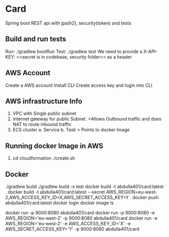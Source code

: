 # Card
Spring boot REST api with jpa(h2), security(token) and tests

## Build and run tests
Run: ./gradlew bootRun
Test: ./gradlew test
We need to provide a X-API-KEY: <<secret is in codebase, security folder>> as a header

## AWS Account
Create a AWS account
Install CLI
Create access key and login into CLI

## AWS infrastructure Info
1. VPC with Single public subnet
2. Internet gateway for public Subnet. >Allows Outbound traffic and does NAT to route inbound traffic
3. ECS cluster
   a. Service
   b. Task > Points to docker Image

## Running docker Image in AWS
1. cd cloudformation ./create.sh


## Docker
./gradlew build
./gradlew build -x test
docker build -t abdulla401/card:latest .
docker build -t abdulla401/card:latest --secret AWS_REGION=eu-west-2,AWS_ACCESS_KEY_ID=X,AWS_SECRET_ACCESS_KEY=Y .
docker push abdulla401/card:latest
docker login
docker image ls

docker run -p 9000:8080 abdulla401/card 
docker run -p 9000:8080  -e AWS_REGION='eu-west-2' -p 9000:8080 abdulla401/card 
docker run -e AWS_REGION='eu-west-2' -e AWS_ACCESS_KEY_ID='X' -e AWS_SECRET_ACCESS_KEY='Y' -p 9000:8080 abdulla401/card 


